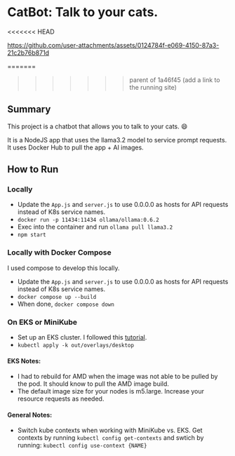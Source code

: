 # CatBot: Talk to your cats.
<<<<<<< HEAD


https://github.com/user-attachments/assets/0124784f-e069-4150-87a3-21c2b76b871d

=======
>>>>>>> parent of 1a46f45 (add a link to the running site)

## Summary
This project is a chatbot that allows you to talk to your cats. :smile:

It is a NodeJS app that uses the llama3.2 model to service prompt requests. It uses Docker Hub to pull the app + AI images.

## How to Run

### Locally
- Update the `App.js` and `server.js` to use 0.0.0.0 as hosts for API requests instead of K8s service names.
- `docker run -p 11434:11434 ollama/ollama:0.6.2`
- Exec into the container and run `ollama pull llama3.2`
- `npm start`

### Locally with Docker Compose
I used compose to develop this locally. 

- Update the `App.js` and `server.js` to use 0.0.0.0 as hosts for API requests instead of K8s service names.
- `docker compose up --build`
- When done, `docker compose down`

### On EKS or MiniKube
- Set up an EKS cluster. I followed this [tutorial](https://medium.com/@tamerbenhassan/deploying-a-simple-application-using-eks-step-by-step-guide-512b1559a7bd).
- `kubectl apply -k out/overlays/desktop`

#### EKS Notes:
- I had to rebuild for AMD when the image was not able to be pulled by the pod. It should know to pull the AMD image build.
- The default image size for your nodes is m5.large. Increase your resource requests as needed.

#### General Notes:
- Switch kube contexts when working with MiniKube vs. EKS. Get contexts by running `kubectl config get-contexts` and swtich by running: `kubectl config use-context {NAME}`
